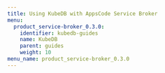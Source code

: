 ```yaml
---
title: Using KubeDB with AppsCode Service Broker
menu:
  product_service-broker_0.3.0:
    identifier: kubedb-guides
    name: KubeDB
    parent: guides
    weight: 10
menu_name: product_service-broker_0.3.0
---
```


